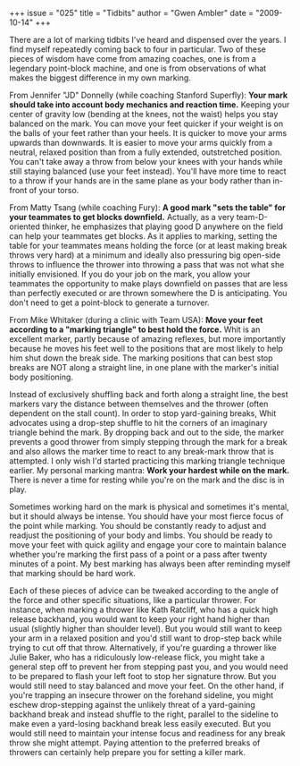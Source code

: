 +++
issue = "025"
title = "Tidbits"
author = "Gwen Ambler"
date = "2009-10-14"
+++

There are a lot of marking tidbits I've heard and dispensed over the years. I
find myself repeatedly coming back to four in particular. Two of these pieces
of wisdom have come from amazing coaches, one is from a legendary point-block
machine, and one is from observations of what makes the biggest difference in
my own marking.  
  
From Jennifer "JD" Donnelly (while coaching Stanford Superfly): **Your mark
should take into account body mechanics and reaction time.** Keeping your
center of gravity low (bending at the knees, not the waist) helps you stay
balanced on the mark. You can move your feet quicker if your weight is on the
balls of your feet rather than your heels. It is quicker to move your arms
upwards than downwards. It is easier to move your arms quickly from a neutral,
relaxed position than from a fully extended, outstretched position. You can't
take away a throw from below your knees with your hands while still staying
balanced (use your feet instead). You'll have more time to react to a throw if
your hands are in the same plane as your body rather than in-front of your
torso.  
  
From Matty Tsang (while coaching Fury): **A good mark "sets the table" for
your teammates to get blocks downfield.** Actually, as a very team-D-oriented
thinker, he emphasizes that playing good D anywhere on the field can help your
teammates get blocks. As it applies to marking, setting the table for your
teammates means holding the force (or at least making break throws very hard)
at a minimum and ideally also pressuring big open-side throws to influence the
thrower into throwing a pass that was not what she initially envisioned. If
you do your job on the mark, you allow your teammates the opportunity to make
plays downfield on passes that are less than perfectly executed or are thrown
somewhere the D is anticipating. You don't need to get a point-block to
generate a turnover.  
  
From Mike Whitaker (during a clinic with Team USA): **Move your feet according
to a "marking triangle" to best hold the force.** Whit is an excellent marker,
partly because of amazing reflexes, but more importantly because he moves his
feet well to the positions that are most likely to help him shut down the
break side. The marking positions that can best stop breaks are NOT along a
straight line, in one plane with the marker's initial body positioning.  
  
Instead of exclusively shuffling back and forth along a straight line, the
best markers vary the distance between themselves and the thrower (often
dependent on the stall count). In order to stop yard-gaining breaks, Whit
advocates using a drop-step shuffle to hit the corners of an imaginary
triangle behind the mark. By dropping back and out to the side, the marker
prevents a good thrower from simply stepping through the mark for a break and
also allows the marker time to react to any break-mark throw that is
attempted. I only wish I'd started practicing this marking triangle technique
earlier. My personal marking mantra: **Work your hardest while on the mark.**
There is never a time for resting while you're on the mark and the disc is in
play.  
  
Sometimes working hard on the mark is physical and sometimes it's mental, but
it should always be intense. You should have your most fierce focus of the
point while marking. You should be constantly ready to adjust and readjust the
positioning of your body and limbs. You should be ready to move your feet with
quick agility and engage your core to maintain balance whether you're marking
the first pass of a point or a pass after twenty minutes of a point. My best
marking has always been after reminding myself that marking should be hard
work.  
  
Each of these pieces of advice can be tweaked according to the angle of the
force and other specific situations, like a particular thrower. For instance,
when marking a thrower like Kath Ratcliff, who has a quick high release
backhand, you would want to keep your right hand higher than usual (slightly
higher than shoulder level). But you would still want to keep your arm in a
relaxed position and you'd still want to drop-step back while trying to cut
off that throw. Alternatively, if you're guarding a thrower like Julie Baker,
who has a ridiculously low-release flick, you might take a general step off to
prevent her from stepping past you, and you would need to be prepared to flash
your left foot to stop her signature throw. But you would still need to stay
balanced and move your feet. On the other hand, if you're trapping an insecure
thrower on the forehand sideline, you might eschew drop-stepping against the
unlikely threat of a yard-gaining backhand break and instead shuffle to the
right, parallel to the sideline to make even a yard-losing backhand break less
easily executed. But you would still need to maintain your intense focus and
readiness for any break throw she might attempt. Paying attention to the
preferred breaks of throwers can certainly help prepare you for setting a
killer mark.
